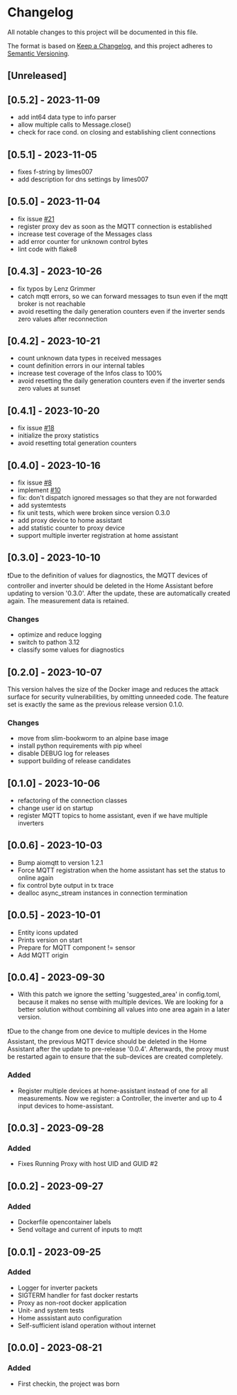 # Changelog

All notable changes to this project will be documented in this file.

The format is based on [Keep a Changelog](https://keepachangelog.com/en/1.0.0/),
and this project adheres to [Semantic Versioning](https://semver.org/spec/v2.0.0.html).

## [Unreleased]

## [0.5.2] - 2023-11-09

- add int64 data type to info parser
- allow multiple calls to Message.close()
- check for race cond. on closing and establishing client connections
 
## [0.5.1] - 2023-11-05

- fixes f-string by limes007
- add description for dns settings by limes007

## [0.5.0] - 2023-11-04

- fix issue [#21](https://github.com/s-allius/tsun-gen3-proxy/issues/21)
- register proxy dev as soon as the MQTT connection is established
- increase test coverage of the Messages class
- add error counter for unknown control bytes
- lint code with flake8
  
## [0.4.3] - 2023-10-26

- fix typos by Lenz Grimmer
- catch mqtt errors, so we can forward messages to tsun even if the mqtt broker is not reachable
- avoid resetting the daily generation counters even if the inverter sends zero values after reconnection

## [0.4.2] - 2023-10-21

- count unknown data types in received messages
- count definition errors in our internal tables
- increase test coverage of the Infos class to 100%
- avoid resetting the daily generation counters even if the inverter sends zero values at sunset
   
## [0.4.1] - 2023-10-20

- fix issue [#18](https://github.com/s-allius/tsun-gen3-proxy/issues/18)
- initialize the proxy statistics
- avoid resetting total generation counters
  
## [0.4.0] - 2023-10-16

- fix issue [#8](https://github.com/s-allius/tsun-gen3-proxy/issues/8)
- implement [#10](https://github.com/s-allius/tsun-gen3-proxy/issues/10)
- fix: don't dispatch ignored messages so that they are not forwarded
- add systemtests
- fix unit tests, which were broken since version 0.3.0
- add proxy device to home assistant
- add statistic counter to proxy device
- support multiple inverter registration at home assistant
  
## [0.3.0] - 2023-10-10

❗Due to the definition of values for diagnostics, the MQTT devices of controller and inverter should be deleted in the Home Assistant before updating to version '0.3.0'. After the update, these are automatically created again. The measurement data is retained.

### Changes

- optimize and reduce logging
- switch to pathon 3.12
- classify some values for diagnostics 
  
## [0.2.0] - 2023-10-07

This version halves the size of the Docker image and reduces the attack surface for security vulnerabilities, by omitting unneeded code. The feature set is exactly the same as the previous release version 0.1.0.

### Changes

- move from slim-bookworm to an alpine base image
- install python requirements with pip wheel
- disable DEBUG log for releases
- support building of release candidates

## [0.1.0] - 2023-10-06

- refactoring of the connection classes
- change user id on startup
- register MQTT topics to home assistant, even if we have multiple inverters

## [0.0.6] - 2023-10-03

- Bump aiomqtt to version 1.2.1
- Force MQTT registration when the home assistant has set the status to online again
- fix control byte output in tx trace
- dealloc async_stream instances in connection termination

## [0.0.5] - 2023-10-01

- Entity icons updated
- Prints version on start
- Prepare for MQTT component != sensor
- Add MQTT origin
  
## [0.0.4] - 2023-09-30

- With this patch we ignore the setting 'suggested_area' in config.toml, because it makes no sense with multiple devices. We are looking for a better solution without combining all values into one area again in a later version.
  
❗Due to the change from one device to multiple devices in the Home Assistant, the previous MQTT device should be deleted in the Home Assistant after the update to pre-release '0.0.4'. Afterwards, the proxy must be restarted again to ensure that the sub-devices are created completely.

### Added

- Register multiple devices at home-assistant instead of one for all measurements.
  Now we register: a Controller, the inverter and up to 4 input devices to home-assistant.
  
## [0.0.3] - 2023-09-28

### Added

- Fixes Running Proxy with host UID and GUID #2

## [0.0.2] - 2023-09-27

### Added

- Dockerfile opencontainer labels
- Send voltage and current of inputs to mqtt

## [0.0.1] - 2023-09-25

### Added

- Logger for inverter packets
- SIGTERM handler for fast docker restarts
- Proxy as non-root docker application 
- Unit- and system tests
- Home asssistant auto configuration
- Self-sufficient island operation without internet

## [0.0.0] - 2023-08-21

### Added

- First checkin, the project was born
